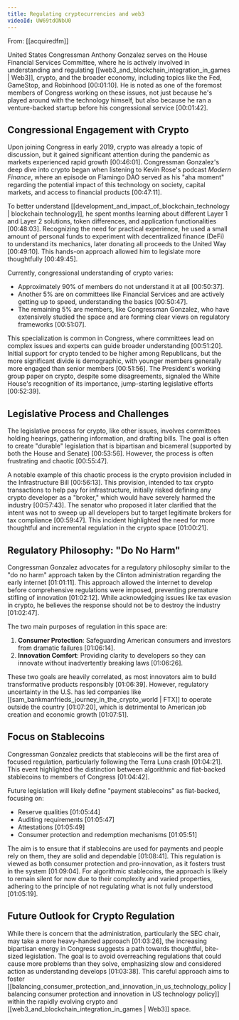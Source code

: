 ```yaml
---
title: Regulating cryptocurrencies and web3
videoId: UW69tdONbU0
---
```


From: [[acquiredfm]] <br/> 

United States Congressman Anthony Gonzalez serves on the House Financial Services Committee, where he is actively involved in understanding and regulating [[web3_and_blockchain_integration_in_games | Web3]], crypto, and the broader economy, including topics like the Fed, GameStop, and Robinhood <a class="yt-timestamp" data-t="00:01:10">[00:01:10]</a>. He is noted as one of the foremost members of Congress working on these issues, not just because he's played around with the technology himself, but also because he ran a venture-backed startup before his congressional service <a class="yt-timestamp" data-t="00:01:42">[00:01:42]</a>.

## Congressional Engagement with Crypto
Upon joining Congress in early 2019, crypto was already a topic of discussion, but it gained significant attention during the pandemic as markets experienced rapid growth <a class="yt-timestamp" data-t="00:46:01">[00:46:01]</a>. Congressman Gonzalez's deep dive into crypto began when listening to Kevin Rose's podcast *Modern Finance*, where an episode on Flamingo DAO served as his "aha moment" regarding the potential impact of this technology on society, capital markets, and access to financial products <a class="yt-timestamp" data-t="00:47:11">[00:47:11]</a>.

To better understand [[development_and_impact_of_blockchain_technology | blockchain technology]], he spent months learning about different Layer 1 and Layer 2 solutions, token differences, and application functionalities <a class="yt-timestamp" data-t="00:48:03">[00:48:03]</a>. Recognizing the need for practical experience, he used a small amount of personal funds to experiment with decentralized finance (DeFi) to understand its mechanics, later donating all proceeds to the United Way <a class="yt-timestamp" data-t="00:49:10">[00:49:10]</a>. This hands-on approach allowed him to legislate more thoughtfully <a class="yt-timestamp" data-t="00:49:45">[00:49:45]</a>.

Currently, congressional understanding of crypto varies:
*   Approximately 90% of members do not understand it at all <a class="yt-timestamp" data-t="00:50:37">[00:50:37]</a>.
*   Another 5% are on committees like Financial Services and are actively getting up to speed, understanding the basics <a class="yt-timestamp" data-t="00:50:47">[00:50:47]</a>.
*   The remaining 5% are members, like Congressman Gonzalez, who have extensively studied the space and are forming clear views on regulatory frameworks <a class="yt-timestamp" data-t="00:51:07">[00:51:07]</a>.

This specialization is common in Congress, where committees lead on complex issues and experts can guide broader understanding <a class="yt-timestamp" data-t="00:51:20">[00:51:20]</a>. Initial support for crypto tended to be higher among Republicans, but the more significant divide is demographic, with younger members generally more engaged than senior members <a class="yt-timestamp" data-t="00:51:56">[00:51:56]</a>. The President's working group paper on crypto, despite some disagreements, signaled the White House's recognition of its importance, jump-starting legislative efforts <a class="yt-timestamp" data-t="00:52:39">[00:52:39]</a>.

## Legislative Process and Challenges
The legislative process for crypto, like other issues, involves committees holding hearings, gathering information, and drafting bills. The goal is often to create "durable" legislation that is bipartisan and bicameral (supported by both the House and Senate) <a class="yt-timestamp" data-t="00:53:56">[00:53:56]</a>. However, the process is often frustrating and chaotic <a class="yt-timestamp" data-t="00:55:47">[00:55:47]</a>.

A notable example of this chaotic process is the crypto provision included in the Infrastructure Bill <a class="yt-timestamp" data-t="00:56:13">[00:56:13]</a>. This provision, intended to tax crypto transactions to help pay for infrastructure, initially risked defining any crypto developer as a "broker," which would have severely harmed the industry <a class="yt-timestamp" data-t="00:57:43">[00:57:43]</a>. The senator who proposed it later clarified that the intent was not to sweep up all developers but to target legitimate brokers for tax compliance <a class="yt-timestamp" data-t="00:59:47">[00:59:47]</a>. This incident highlighted the need for more thoughtful and incremental regulation in the crypto space <a class="yt-timestamp" data-t="01:00:21">[01:00:21]</a>.

## Regulatory Philosophy: "Do No Harm"
Congressman Gonzalez advocates for a regulatory philosophy similar to the "do no harm" approach taken by the Clinton administration regarding the early internet <a class="yt-timestamp" data-t="01:01:11">[01:01:11]</a>. This approach allowed the internet to develop before comprehensive regulations were imposed, preventing premature stifling of innovation <a class="yt-timestamp" data-t="01:02:12">[01:02:12]</a>. While acknowledging issues like tax evasion in crypto, he believes the response should not be to destroy the industry <a class="yt-timestamp" data-t="01:02:47">[01:02:47]</a>.

The two main purposes of regulation in this space are:
1.  **Consumer Protection**: Safeguarding American consumers and investors from dramatic failures <a class="yt-timestamp" data-t="01:06:14">[01:06:14]</a>.
2.  **Innovation Comfort**: Providing clarity to developers so they can innovate without inadvertently breaking laws <a class="yt-timestamp" data-t="01:06:26">[01:06:26]</a>.

These two goals are heavily correlated, as most innovators aim to build transformative products responsibly <a class="yt-timestamp" data-t="01:06:39">[01:06:39]</a>. However, regulatory uncertainty in the U.S. has led companies like [[sam_bankmanfrieds_journey_in_the_crypto_world | FTX]] to operate outside the country <a class="yt-timestamp" data-t="01:07:20">[01:07:20]</a>, which is detrimental to American job creation and economic growth <a class="yt-timestamp" data-t="01:07:51">[01:07:51]</a>.

## Focus on Stablecoins
Congressman Gonzalez predicts that stablecoins will be the first area of focused regulation, particularly following the Terra Luna crash <a class="yt-timestamp" data-t="01:04:21">[01:04:21]</a>. This event highlighted the distinction between algorithmic and fiat-backed stablecoins to members of Congress <a class="yt-timestamp" data-t="01:04:42">[01:04:42]</a>.

Future legislation will likely define "payment stablecoins" as fiat-backed, focusing on:
*   Reserve qualities <a class="yt-timestamp" data-t="01:05:44">[01:05:44]</a>
*   Auditing requirements <a class="yt-timestamp" data-t="01:05:47">[01:05:47]</a>
*   Attestations <a class="yt-timestamp" data-t="01:05:49">[01:05:49]</a>
*   Consumer protection and redemption mechanisms <a class="yt-timestamp" data-t="01:05:51">[01:05:51]</a>

The aim is to ensure that if stablecoins are used for payments and people rely on them, they are solid and dependable <a class="yt-timestamp" data-t="01:08:41">[01:08:41]</a>. This regulation is viewed as both consumer protection and pro-innovation, as it fosters trust in the system <a class="yt-timestamp" data-t="01:09:04">[01:09:04]</a>. For algorithmic stablecoins, the approach is likely to remain silent for now due to their complexity and varied properties, adhering to the principle of not regulating what is not fully understood <a class="yt-timestamp" data-t="01:05:19">[01:05:19]</a>.

## Future Outlook for Crypto Regulation
While there is concern that the administration, particularly the SEC chair, may take a more heavy-handed approach <a class="yt-timestamp" data-t="01:03:26">[01:03:26]</a>, the increasing bipartisan energy in Congress suggests a path towards thoughtful, bite-sized legislation. The goal is to avoid overreaching regulations that could cause more problems than they solve, emphasizing slow and considered action as understanding develops <a class="yt-timestamp" data-t="01:03:38">[01:03:38]</a>. This careful approach aims to foster [[balancing_consumer_protection_and_innovation_in_us_technology_policy | balancing consumer protection and innovation in US technology policy]] within the rapidly evolving crypto and [[web3_and_blockchain_integration_in_games | Web3]] space.